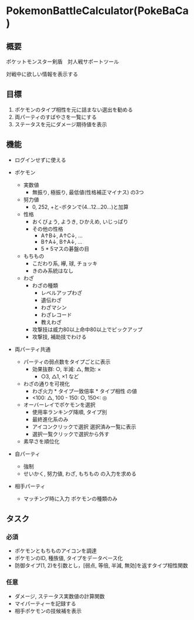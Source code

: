 # PokemonBattleCalculator(PokeBaCa)

## 概要

ポケットモンスター剣盾　対人戦サポートツール

対戦中に欲しい情報を表示する

## 目標

1. ポケモンのタイプ相性を元に詰まない選出を勧める
2. 両パーティのすばやさを一覧にする
3. ステータスを元にダメージ期待値を表示

## 機能

- ログインせずに使える
- ポケモン
  - 実数値
    - 無振り, 極振り, 最低値(性格補正マイナス) の3つ
  - 努力値
    - 0, 252, +と-ボタンで(4...12...20...)と加算
  - 性格
    - おくびょう, ようき, ひかえめ, いじっぱり
    - その他の性格
      - A↑B↓, A↑C↓, ...
      - B↑A↓, B↑A↓, ...
      - 5 * 5マスの碁盤の目
  - もちもの
    - こだわり系, 襷, 球, チョッキ
    - きのみ系統はなし
  - わざ
    - わざの種類
      - レベルアップわざ
      - 遺伝わざ
      - わざマシン
      - わざレコード
      - 教えわざ
    - 攻撃技は威力80以上命中80以上でピックアップ
    - 攻撃技, 補助技でわける
- 両パーティ共通
  - パーティの弱点数をタイプごとに表示
    - 効果抜群: ○, 半減: △, 無効: ×
      - ○3, △1, ×1 など
  - わざの通りを可視化
    - わざ火力 * タイプ一致倍率 * タイプ相性 の値
    - <100: △, 100 - 150: ○, 150<: ◎
  - オーバーレイでポケモンを選択
    - 使用率ランキング降順, タイプ別
    - 最終進化系のみ
    - アイコンクリックで選択 選択済み一覧に表示
    - 選択一覧クリックで選択から外す
  - 素早さを順位化
- 自パーティ
  - 強制
  - せいかく, 努力値, わざ, もちもの の入力を求める

- 相手パーティ
  - マッチング時に入力 ポケモンの種類のみ
  
## タスク

### 必須

- ポケモンともちものアイコンを調達
- ポケモンのID, 種族値, タイプをデータベース化
- 防御タイプ(1, 2)を引数とし，[弱点, 等倍, 半減, 無効]を返すタイプ相性関数

### 任意

- ダメージ, ステータス実数値の計算関数
- マイパーティーを記録する
- 相手ポケモンの技候補を表示
